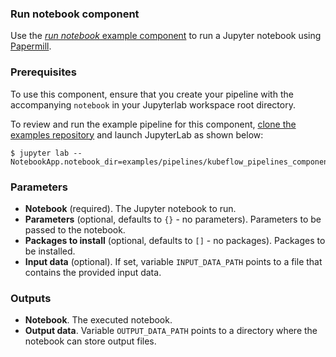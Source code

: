 ### Run notebook component

Use the [_run notebook_ example component](https://github.com/elyra-ai/elyra/blob/master/etc/config/components/kfp/run_notebook_using_papermill.yaml) to run a Jupyter notebook using [Papermill](https://papermill.readthedocs.io/en/latest/).

### Prerequisites

To use this component, ensure that you create your pipeline with the accompanying `notebook` in your Jupyterlab workspace root directory.

To review and run the example pipeline for this component, [clone the examples repository](https://github.com/elyra-ai/examples) and launch JupyterLab as shown below:

```
$ jupyter lab --NotebookApp.notebook_dir=examples/pipelines/kubeflow_pipelines_component_examples/run_notebook_component/
```

### Parameters

- **Notebook** (required). The Jupyter notebook to run.
- **Parameters** (optional, defaults to `{}` - no parameters). Parameters to be passed to the notebook.
- **Packages to install** (optional, defaults to `[]` - no packages). Packages to be installed.
- **Input data** (optional). If set, variable `INPUT_DATA_PATH` points to a file that contains the provided input data.

### Outputs

- **Notebook**. The executed notebook.
- **Output data**. Variable `OUTPUT_DATA_PATH` points to a directory where the notebook can store output files.

